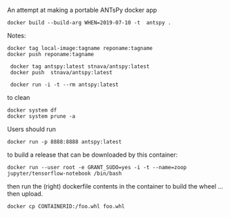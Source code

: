 An attempt at making a portable ANTsPy docker app

```
docker build --build-arg WHEN=2019-07-10 -t  antspy .
```

Notes:
```
docker tag local-image:tagname reponame:tagname
docker push reponame:tagname

 docker tag antspy:latest stnava/antspy:latest
 docker push  stnava/antspy:latest

 docker run -i -t --rm antspy:latest
```

to clean

```
docker system df
docker system prune -a
```

Users should run


```
docker run -p 8888:8888 antspy:latest
```


to build a release that can be downloaded by this container:

```
docker run --user root -e GRANT_SUDO=yes -i -t --name=zoop jupyter/tensorflow-notebook /bin/bash
```

then run the (right) dockerfile contents in the container to build the wheel ... then upload.


```
docker cp CONTAINERID:/foo.whl foo.whl
```
